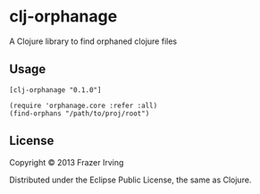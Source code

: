 # clj-orphanage

A Clojure library to find orphaned clojure files

## Usage

    [clj-orphanage "0.1.0"]

    (require 'orphanage.core :refer :all)
    (find-orphans "/path/to/proj/root")

## License

Copyright © 2013 Frazer Irving

Distributed under the Eclipse Public License, the same as Clojure.

